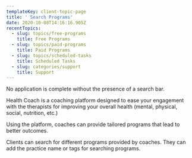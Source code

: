 ```yaml
---
templateKey: client-topic-page
title: ' Search Programs'
date: 2020-10-08T14:16:16.905Z
recentTopics:
  - slug: topics/free-programs
    title: Free Programs
  - slug: topics/paid-programs
    title: Paid Programs
  - slug: topics/scheduled-tasks
    title: Scheduled Tasks
  - slug: categories/support
    title: Support
---
```

No application is complete without the presence of a search bar. 

Health Coach is a coaching platform designed to ease your engagement with the therapists for improving your overall health (mental, physical, social, nutrition, etc.) 

Using the platform, coaches can provide tailored programs that lead to better outcomes. 

Clients can search for different programs provided by coaches. They can add the practice name or tags for searching programs.
